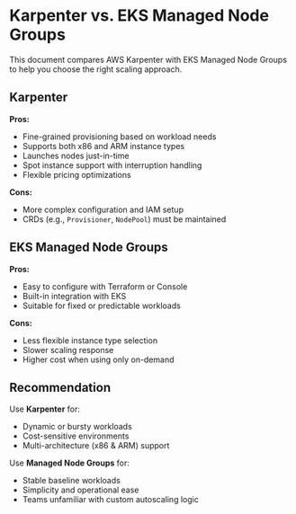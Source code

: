 # Karpenter vs. EKS Managed Node Groups

This document compares AWS Karpenter with EKS Managed Node Groups to help you choose the right scaling approach.

## Karpenter

**Pros:**

* Fine-grained provisioning based on workload needs
* Supports both x86 and ARM instance types
* Launches nodes just-in-time
* Spot instance support with interruption handling
* Flexible pricing optimizations

**Cons:**

* More complex configuration and IAM setup
* CRDs (e.g., `Provisioner`, `NodePool`) must be maintained

## EKS Managed Node Groups

**Pros:**

* Easy to configure with Terraform or Console
* Built-in integration with EKS
* Suitable for fixed or predictable workloads

**Cons:**

* Less flexible instance type selection
* Slower scaling response
* Higher cost when using only on-demand

## Recommendation

Use **Karpenter** for:

* Dynamic or bursty workloads
* Cost-sensitive environments
* Multi-architecture (x86 & ARM) support

Use **Managed Node Groups** for:

* Stable baseline workloads
* Simplicity and operational ease
* Teams unfamiliar with custom autoscaling logic
